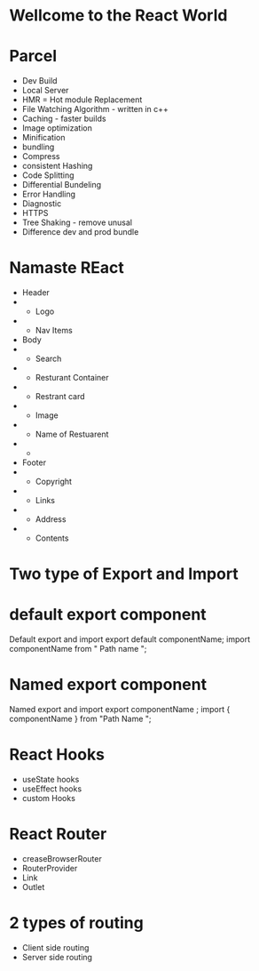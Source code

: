 # Wellcome to the React World 

# Parcel

- Dev Build 
- Local Server 
- HMR = Hot module Replacement
- File Watching Algorithm - written in c++
- Caching - faster builds 
- Image optimization 
- Minification 
- bundling 
- Compress
- consistent Hashing 
- Code Splitting 
- Differential Bundeling 
- Error Handling 
- Diagnostic 
- HTTPS
- Tree Shaking - remove unusal 
- Difference dev and prod bundle


# Namaste REact


* Header
* - Logo
* - Nav Items 
* Body
* - Search
* - Resturant Container
*   - Restrant card 
*    - Image
*    - Name of Restuarent
*    - 
* Footer
*  - Copyright 
*  - Links
*  - Address
*  - Contents


# Two type of Export and Import 

# default export component
Default export and import 
export default componentName;
import componentName from " Path name ";

# Named export component
Named export and import 
export componentName ;
import { componentName } from "Path Name ";



# React Hooks

- useState hooks 
- useEffect hooks 
- custom Hooks

 # React  Router 
 - creaseBrowserRouter
 - RouterProvider
 - Link
 - Outlet



 # 2 types of routing 
  - Client side routing 
  - Server side routing
  